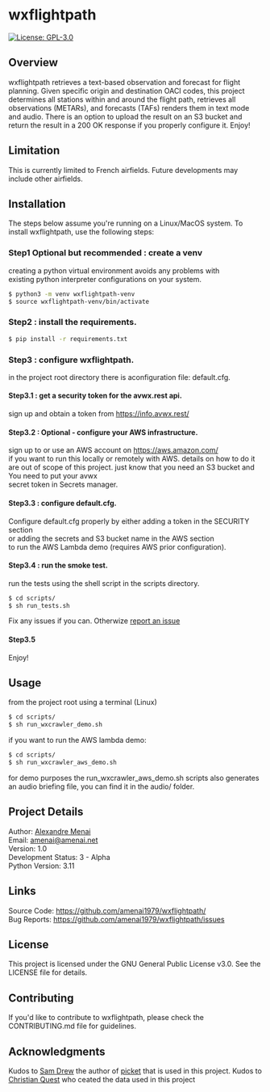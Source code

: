 # wxflightpath

[![License: GPL-3.0](https://img.shields.io/badge/License-GPL%203.0-blue.svg)](https://www.gnu.org/licenses/gpl-3.0)

## Overview

wxflightpath retrieves a text-based observation and forecast for flight planning.
Given specific origin and destination OACI codes, this project determines all stations
within and around the flight path, retrieves all observations (METARs), and forecasts (TAFs)
renders them in text mode and audio.
There is an option to upload the result on an S3 bucket and return the result in a 200 OK response
if you properly configure it.
Enjoy!
## Limitation
This is currently limited to French airfields. 
Future developments may include other airfields.
## Installation
The steps below assume you're running on a Linux/MacOS system.
To install wxflightpath, use the following steps:
### Step1 Optional but recommended : create a venv
creating a python virtual environment avoids any problems with\
existing python interpreter configurations on your system.
```bash
$ python3 -m venv wxflightpath-venv
$ source wxflightpath-venv/bin/activate
```
### Step2 : install the requirements.

```bash
$ pip install -r requirements.txt
```
### Step3 : configure wxflightpath.
in the project root directory there is aconfiguration file: default.cfg.
#### Step3.1 : get a security token for the avwx.rest api.
sign up and obtain a token from https://info.avwx.rest/
#### Step3.2 : Optional - configure your AWS infrastructure.
sign up to or use an AWS account on https://aws.amazon.com/ \
if you want to run this locally or remotely with AWS.
details on how to do it are out of scope of this project.
just know that you need an S3 bucket and You need to put your avwx\
secret token in Secrets manager.
#### Step3.3 : configure default.cfg.
Configure default.cfg properly by either adding a token in the SECURITY section\
or adding the secrets and S3 bucket name in the AWS section\
to run the AWS Lambda demo (requires AWS prior configuration).
#### Step3.4 : run the smoke test.
run the tests using the shell script in the scripts directory.
```bash
$ cd scripts/
$ sh run_tests.sh
```
Fix any issues if you can. Otherwize [report an issue](https://github.com/amenai1979/wxflightpath/issues)

#### Step3.5
Enjoy!

## Usage

from the project root using a terminal (Linux)
```bash
$ cd scripts/
$ sh run_wxcrawler_demo.sh 
```
if you want to run the AWS lambda demo:

```bash
$ cd scripts/
$ sh run_wxcrawler_aws_demo.sh 
```
for demo purposes the run_wxcrawler_aws_demo.sh scripts also generates an audio briefing file, you can find it in the audio/ folder.

## Project Details

Author: [Alexandre Menai](https://www.linkedin.com/in/menai/)\
Email: amenai@amenai.net\
Version: 1.0\
Development Status: 3 - Alpha\
Python Version: 3.11

## Links

Source Code: https://github.com/amenai1979/wxflightpath/ \
Bug Reports: https://github.com/amenai1979/wxflightpath/issues

## License

This project is licensed under the GNU General Public License v3.0. See the LICENSE file for details.

## Contributing

If you'd like to contribute to wxflightpath, please check the CONTRIBUTING.md file for guidelines.

## Acknowledgments

Kudos to [Sam Drew](https://github.com/sam-drew) the author of [picket](https://github.com/sam-drew/picket) that is used in this project.
Kudos to [Christian Quest](https://www.sia.aviation-civile.gouv.fr/produits-numeriques-en-libre-disposition/les-bases-de-donnees-sia/donnees-aeronautiques-xml-airac-13-23.html) who ceated the data used in this project 
